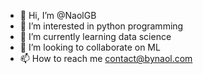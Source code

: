- 👋 Hi, I’m @NaolGB
- 👀 I’m interested in python programming
- 🌱 I’m currently learning data science
- 💞️ I’m looking to collaborate on ML 
- 📫 How to reach me contact@bynaol.com

<!---
NaolGB/NaolGB is a ✨ special ✨ repository because its `README.md` (this file) appears on your GitHub profile.
You can click the Preview link to take a look at your changes.
--->
